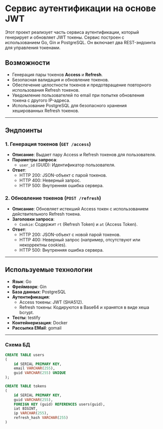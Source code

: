 # Сервис аутентификации на основе JWT

Этот проект реализует часть сервиса аутентификации, который генерирует и обновляет JWT токены. Сервис построен с использованием Go, Gin и PostgreSQL. Он включает два REST-эндоинта для управления токенами.

## Возможности

- Генерация пары токенов **Access** и **Refresh**.
- Безопасная валидация и обновление токенов.
- Обеспечение целостности токенов и предотвращение повторного использования Refresh токенов.
- Уведомление пользователей по email при попытке обновления токена с другого IP-адреса.
- Использование PostgreSQL для безопасного хранения хешированных Refresh токенов.

---

## Эндпоинты

### 1. Генерация токенов (`GET /access`)
- **Описание**: Выдает пару Access и Refresh токенов для пользователя.
- **Параметры запроса**:
  - `user_id` (GUID): Идентификатор пользователя.
- **Ответ**:
  - HTTP 200: JSON-объект с парой токенов.
  - HTTP 400: Неверный запрос.
  - HTTP 500: Внутренняя ошибка сервера.

### 2. Обновление токенов (`POST /refresh`)
- **Описание**: Обновляет истекший Access токен с использованием действительного Refresh токена.
- **Заголовки запроса**:
  - `Cookie`: Содержит `rt` (Refresh Token) и `at` (Access Token).
- **Ответ**:
  - HTTP 200: JSON-объект с новой парой токенов.
  - HTTP 400: Неверный запрос (например, отсутствуют или некорректны cookies).
  - HTTP 500: Внутренняя ошибка сервера.

---

## Используемые технологии

- **Язык**: Go
- **Фреймворк**: Gin
- **База данных**: PostgreSQL
- **Аутентификация**:
  - Access токены: JWT (SHA512).
  - Refresh токены: Кодируются в Base64 и хранятся в виде хеша bcrypt.
- **Тесты**: testify
- **Контейнеризация**: Docker
- **Рассылка EMail**: gomail

---

### Схема БД
```SQL
CREATE TABLE users
(
   	id SERIAL PRIMARY KEY,
	email VARCHAR(255),
	guid VARCHAR(255) UNIQUE
);

CREATE TABLE tokens
(
	id SERIAL PRIMARY KEY,
	guid VARCHAR(255),
	FOREIGN KEY (guid) REFERENCES users(guid),
	iat BIGINT,
	ip VARCHAR(255),
	refresh_hash VARCHAR(255)
)
```

